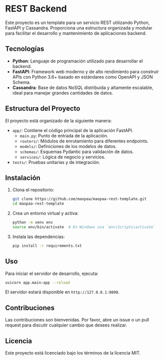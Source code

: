 # REST Backend

Este proyecto es un template para un servicio REST utilizando Python, FastAPI y Cassandra. Proporciona una estructura organizada y modular para facilitar el desarrollo y mantenimiento de aplicaciones backend.

## Tecnologías

- **Python**: Lenguaje de programación utilizado para desarrollar el backend.
- **FastAPI**: Framework web moderno y de alto rendimiento para construir APIs con Python 3.6+ basado en estándares como OpenAPI y JSON Schema.
- **Cassandra**: Base de datos NoSQL distribuida y altamente escalable, ideal para manejar grandes cantidades de datos.

## Estructura del Proyecto

El proyecto está organizado de la siguiente manera:

- `app/`: Contiene el código principal de la aplicación FastAPI.
    - `main.py`: Punto de entrada de la aplicación.
    - `routers/`: Módulos de enrutamiento para diferentes endpoints.
    - `models/`: Definiciones de los modelos de datos.
    - `schemas/`: Esquemas Pydantic para validación de datos.
    - `services/`: Lógica de negocio y servicios.
- `tests/`: Pruebas unitarias y de integración.

## Instalación

1. Clona el repositorio:
     ```bash
     git clone https://github.com/maopaa/maopaa-rest-template.git
     cd maopaa-rest-template
     ```

2. Crea un entorno virtual y activa:
     ```bash
     python -m venv env
     source env/bin/activate  # En Windows usa `env\Scripts\activate`
     ```

3. Instala las dependencias:
     ```bash
     pip install -r requirements.txt
     ```

## Uso

Para iniciar el servidor de desarrollo, ejecuta:
```bash
uvicorn app.main:app --reload
```

El servidor estará disponible en `http://127.0.0.1:8000`.

## Contribuciones

Las contribuciones son bienvenidas. Por favor, abre un issue o un pull request para discutir cualquier cambio que desees realizar.

## Licencia

Este proyecto está licenciado bajo los términos de la licencia MIT.
